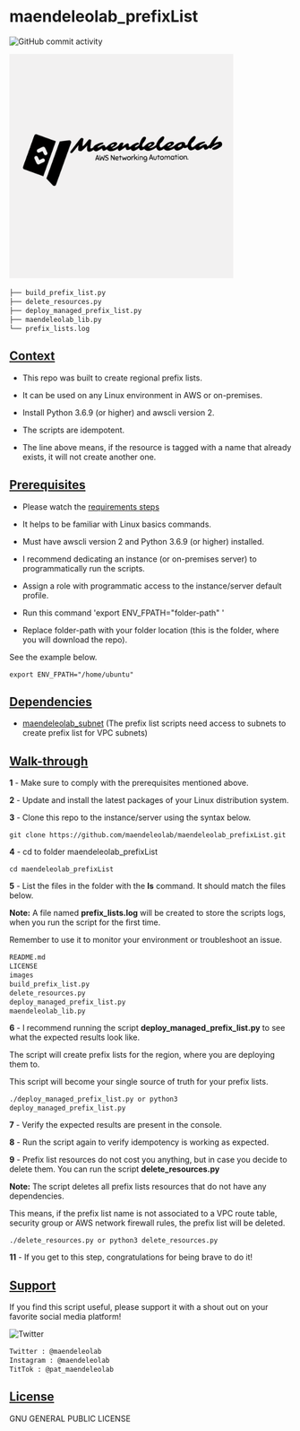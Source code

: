 # maendeleolab_prefixList
![GitHub commit activity](https://img.shields.io/github/last-commit/maendeleolab/maendeleolab_prefixList)

<img src="/images/banner.png" width=400>

```
├── build_prefix_list.py
├── delete_resources.py
├── deploy_managed_prefix_list.py
├── maendeleolab_lib.py
└── prefix_lists.log
```

## [Context](#Context)

- This repo was built to create regional prefix lists. 

- It can be used on any Linux environment in AWS or on-premises. 

- Install Python 3.6.9 (or higher) and awscli version 2.

- The scripts are idempotent.

- The line above means, if the resource is tagged with a name that already exists, it will not create another one.

## [Prerequisites](#Prerequisites)

- Please watch the [requirements steps](https://www.youtube.com/watch?v=gMM-d1uZ0Ks&t=12s)

- It helps to be familiar with Linux basics commands.

- Must have awscli version 2 and Python 3.6.9 (or higher) installed.

- I recommend dedicating an instance (or on-premises server) to programmatically run the scripts.  

- Assign a role with programmatic access to the instance/server default profile.

- Run this command 'export ENV_FPATH="folder-path" ' 

- Replace folder-path with your folder location (this is the folder, where you will download the repo). 

See the example below.

```
export ENV_FPATH="/home/ubuntu"
```

## [Dependencies](#Dependencies)

- [maendeleolab_subnet](https://github.com/maendeleolab/maendeleolab_subnet) (The prefix list scripts need access to subnets to create prefix list for VPC subnets)

## [Walk-through](#Walk-through)

**1**  - Make sure to comply with the prerequisites mentioned above.

**2**  - Update and install the latest packages of your Linux distribution system.

**3**  - Clone this repo to the instance/server using the syntax below.

```
git clone https://github.com/maendeleolab/maendeleolab_prefixList.git
```

**4**  - cd to folder maendeleolab_prefixList

```
cd maendeleolab_prefixList
```

**5**  - List the files in the folder with the **ls** command. It should match the files below.

**Note:** A file named **prefix_lists.log** will be created to store the scripts logs, when you run the script for the first time.

Remember to use it to monitor your environment or troubleshoot an issue.

```
README.md
LICENSE
images
build_prefix_list.py
delete_resources.py
deploy_managed_prefix_list.py
maendeleolab_lib.py
```

**6**  - I recommend running the script **deploy_managed_prefix_list.py** to see what the expected results look like.

The script will create prefix lists for the region, where you are deploying them to.

This script will become your single source of truth for your prefix lists. 

```
./deploy_managed_prefix_list.py or python3 deploy_managed_prefix_list.py
```

**7**  - Verify the expected results are present in the console. 

**8**  - Run the script again to verify idempotency is working as expected. 

**9**  - Prefix list resources do not cost you anything, but in case you decide to delete them. You can run the script **delete_resources.py**
	
**Note:** The script deletes all prefix lists resources that do not have any dependencies. 
	
This means, if the prefix list name is not associated to a VPC route table, security group or AWS network firewall rules, the prefix list will be deleted. 

```
./delete_resources.py or python3 delete_resources.py
```

**11** - If you get to this step, congratulations for being brave to do it! 

## [Support](#Support)
If you find this script useful, please support it with a shout out on your favorite social media platform!

![Twitter](https://img.shields.io/twitter/follow/maendeleolab?style=social)
```
Twitter : @maendeleolab
Instagram : @maendeleolab
TitTok : @pat_maendeleolab
```
## [License](#License)
GNU GENERAL PUBLIC LICENSE

	
